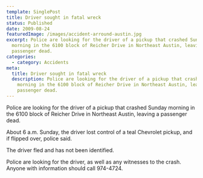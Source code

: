 ```yaml
---
template: SinglePost
title: Driver sought in fatal wreck
status: Published
date: 2009-08-24
featuredImage: /images/accident-arround-austin.jpg
excerpt: Police are looking for the driver of a pickup that crashed Sunday
  morning in the 6100 block of Reicher Drive in Northeast Austin, leaving a
  passenger dead.
categories:
  - category: Accidents
meta:
  title: Driver sought in fatal wreck
  description: Police are looking for the driver of a pickup that crashed Sunday
    morning in the 6100 block of Reicher Drive in Northeast Austin, leaving a
    passenger dead.
---
```

<!--StartFragment-->

Police are looking for the driver of a pickup that crashed Sunday morning in the 6100 block of Reicher Drive in Northeast Austin, leaving a passenger dead.

About 6 a.m. Sunday, the driver lost control of a teal Chevrolet pickup, and if flipped over, police said.

The driver fled and has not been identified.

Police are looking for the driver, as well as any witnesses to the crash. Anyone with information should call 974-4724.



<!--EndFragment-->